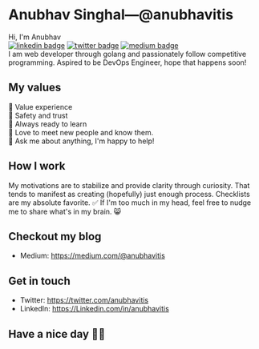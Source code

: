# Anubhav Singhal—@anubhavitis
Hi, I'm Anubhav<br>
[![linkedin badge](https://img.shields.io/badge/anubhavitis-30302f?style=flat&logo=linkedin)](https://www.linkedin.com/in/anubhavitis)
[![twitter badge](https://img.shields.io/badge/@anubhavitis-30302f?style=flat&logo=twitter)](https://twitter.com/anubhavitis)
[![medium badge](https://img.shields.io/badge/anubhavitis-30302f?style=flat&logo=medium)](https://medium.com/@anubhavitis)</br>
I am web developer through golang and passionately follow competitive programming. Aspired to be DevOps Engineer, hope that happens soon!

## My values
🌟 Value experience<br>
💖 Safety and trust<br>
🍏 Always ready to learn<br>
🙌 Love to meet new people and know them.<br>
💬 Ask me about anything, I'm happy to help! 

## How I work
My motivations are to stabilize and provide clarity through curiosity. That tends to manifest as creating (hopefully) just enough process. Checklists are my absolute favorite. ✅ If I'm too much in my head, feel free to nudge me to share what's in my brain. 😸

## Checkout my blog
- Medium: https://medium.com/@anubhavitis

## Get in touch
- Twitter: https://twitter.com/anubhavitis
- LinkedIn: https://Linkedin.com/in/anubhavitis

## Have a nice day 🌟🌟
